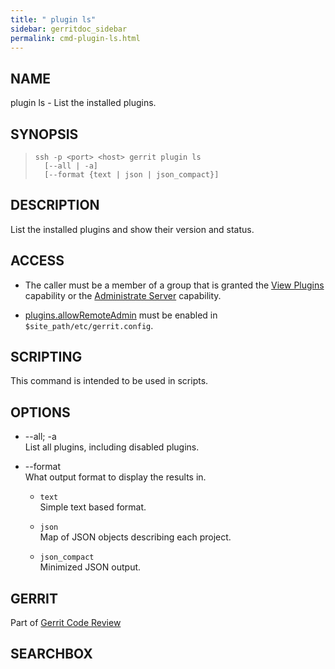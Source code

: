```yaml
---
title: " plugin ls"
sidebar: gerritdoc_sidebar
permalink: cmd-plugin-ls.html
---
```

## NAME

plugin ls - List the installed plugins.

## SYNOPSIS

> 
> 
>     ssh -p <port> <host> gerrit plugin ls
>       [--all | -a]
>       [--format {text | json | json_compact}]

## DESCRIPTION

List the installed plugins and show their version and status.

## ACCESS

  - The caller must be a member of a group that is granted the [View
    Plugins](access-control.html#capability_viewPlugins) capability or
    the [Administrate
    Server](access-control.html#capability_administrateServer)
    capability.

  - [plugins.allowRemoteAdmin](config-gerrit.html#plugins.allowRemoteAdmin)
    must be enabled in `$site_path/etc/gerrit.config`.

## SCRIPTING

This command is intended to be used in scripts.

## OPTIONS

  - \--all; -a  
    List all plugins, including disabled plugins.

  - \--format  
    What output format to display the results in.
    
      - `text`  
        Simple text based format.
    
      - `json`  
        Map of JSON objects describing each project.
    
      - `json_compact`  
        Minimized JSON output.

## GERRIT

Part of [Gerrit Code Review](index.html)

## SEARCHBOX

